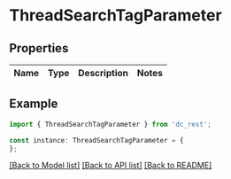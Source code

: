 # ThreadSearchTagParameter


## Properties

Name | Type | Description | Notes
------------ | ------------- | ------------- | -------------

## Example

```typescript
import { ThreadSearchTagParameter } from 'dc_rest';

const instance: ThreadSearchTagParameter = {
};
```

[[Back to Model list]](../README.md#documentation-for-models) [[Back to API list]](../README.md#documentation-for-api-endpoints) [[Back to README]](../README.md)
